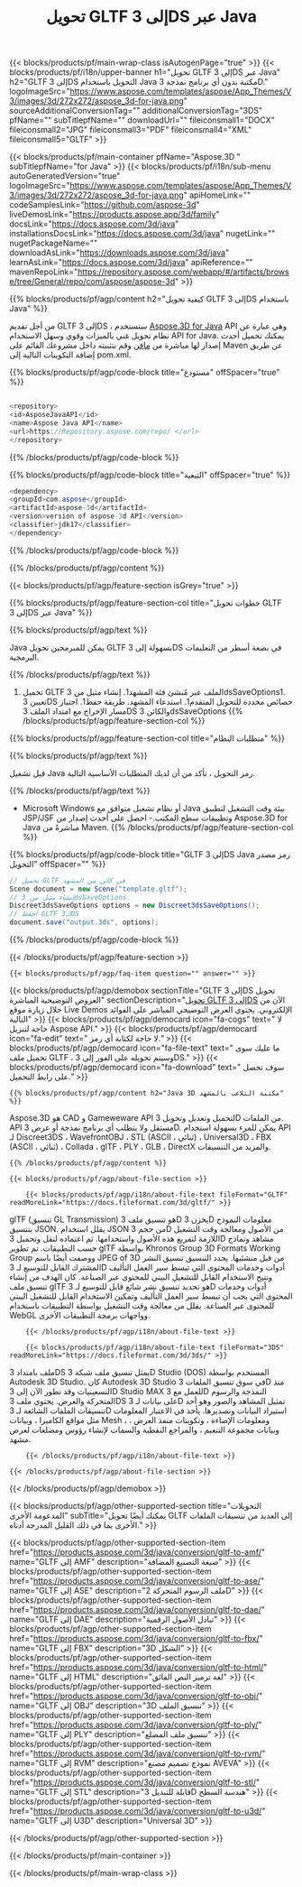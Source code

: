 ﻿---
title: تحويل GLTF إلى 3DS عبر Java 
weight: 1530
url: /ar/java/conversion/gltf-to-3ds/ 
description: نموذج Java من رمز التحويل لتنسيق GLTF إلى ملف 3DS. استخدم رمز المثال هذا لتحويل GLTF إلى 3DS داخل أي تطبيق ويب أو سطح المكتب Java.
---
{{< blocks/products/pf/main-wrap-class isAutogenPage="true" >}}
{{< blocks/products/pf/i18n/upper-banner h1="تحويل GLTF إلى 3DS عبر Java" h2="GLTF إلى 3DS التحويل باستخدام Java مكتبة بدون أي برنامج نمذجة 3D." logoImageSrc="https://www.aspose.com/templates/aspose/App_Themes/V3/images/3d/272x272/aspose_3d-for-java.png" sourceAdditionalConversionTag="" additionalConversionTag="3DS" pfName="" subTitlepfName="" downloadUrl="" fileiconsmall1="DOCX" fileiconsmall2="JPG" fileiconsmall3="PDF" fileiconsmall4="XML" fileiconsmall5="GLTF" >}}

{{< blocks/products/pf/main-container pfName="Aspose.3D " subTitlepfName="for Java" >}}
{{< blocks/products/pf/i18n/sub-menu autoGeneratedVersion="true" logoImageSrc="https://www.aspose.com/templates/aspose/App_Themes/V3/images/3d/272x272/aspose_3d-for-java.png" apiHomeLink="" codeSamplesLink="https://github.com/aspose-3d" liveDemosLink="https://products.aspose.app/3d/family" docsLink="https://docs.aspose.com/3d/java" installationsDocsLink="https://docs.aspose.com/3d/java" nugetLink="" nugetPackageName="" downloadAsLink="https://downloads.aspose.com/3d/java" learnAsLink="https://docs.aspose.com/3d/java" apiReference="" mavenRepoLink="https://repository.aspose.com/webapp/#/artifacts/browse/tree/General/repo/com/aspose/aspose-3d" >}}

{{% blocks/products/pf/agp/content h2="كيفية تحويل GLTF إلى 3DS باستخدام Java" %}}

 من أجل تقديم GLTF إلى 3DS ، سنستخدم
 [Aspose.3D for Java](https://products.aspose.com/3d/java) 
 API وهي عبارة عن نظام تحويل غني بالميزات وقوي وسهل الاستخدام API for Java. يمكنك تحميل أحدث إصدار لها مباشرة من
 [مافن](https://repository.aspose.com/webapp/#/artifacts/browse/tree/General/repo/com/aspose/aspose-3d) 
 وقم بتثبيته داخل مشروعك القائم على Maven عن طريق إضافة التكوينات التالية إلى pom.xml.

{{% blocks/products/pf/agp/code-block title="مستودع" offSpacer="true" %}}

```cs

<repository>
<id>AsposeJavaAPI</id>
<name>Aspose Java API</name>
<url>https://Repository.aspose.com/repo/ </url>
</repository>


```

{{% /blocks/products/pf/agp/code-block %}}

{{% blocks/products/pf/agp/code-block title="التبعية" offSpacer="true" %}}

```cs
<dependency>
<groupId>com.aspose</groupId>
<artifactId>aspose-3d</artifactId>
<version>version of aspose-3d API</version>
<classifier>jdk17</classifier>
</dependency>


```

{{% /blocks/products/pf/agp/code-block %}}

{{% /blocks/products/pf/agp/content %}}

{{< blocks/products/pf/agp/feature-section isGrey="true" >}}

{{% blocks/products/pf/agp/feature-section-col title="خطوات تحويل GLTF إلى 3DS عبر Java" %}}

{{% blocks/products/pf/agp/text %}}

 Java يمكن للمبرمجين تحويل GLTF بسهولة إلى 3DS في بضعة أسطر من التعليمات البرمجية.

{{% /blocks/products/pf/agp/text %}}

1. تحميل GLTF الملف عبر مُنشئ فئة المشهد1. إنشاء مثيل من 3dsSaveOptions1. تعيين 3DS خصائص محددة للتحويل المتقدم1. استدعاء المشهد. طريقة حفظ1. اجتياز مسار الإخراج مع امتداد الملف 3DS والكائن 3dsSaveOptions
{{% /blocks/products/pf/agp/feature-section-col %}}

{{% blocks/products/pf/agp/feature-section-col title="متطلبات النظام" %}}

{{% blocks/products/pf/agp/text %}}

 قبل تشغيل Java رمز التحويل ، تأكد من أن لديك المتطلبات الأساسية التالية.

{{% /blocks/products/pf/agp/text %}}

- Microsoft Windows أو نظام تشغيل متوافق مع Java بيئة وقت التشغيل لتطبيق JSP/JSF وتطبيقات سطح المكتب.- احصل على أحدث إصدار من Aspose.3D for Java مباشرةً من Maven.
{{% /blocks/products/pf/agp/feature-section-col %}}

{{% blocks/products/pf/agp/code-block title="GLTF إلى 3DS Java رمز مصدر التحويل" offSpacer="" %}}

```cs
// تحميل GLTF في كائن من المشهد 
Scene document = new Scene("template.gltf");
// إنشاء مثيل من 3dsSaveOptions 
Discreet3dsSaveOptions options = new Discreet3dsSaveOptions();
// احفظ GLTF ك3DS 
document.save("output.3ds", options);   


```

{{% /blocks/products/pf/agp/code-block %}}

{{< /blocks/products/pf/agp/feature-section >}}

    {{< blocks/products/pf/agp/faq-item question="" answer="" >}}
 

<!-- aboutfile Starts -->

{{< blocks/products/pf/agp/demobox sectionTitle="GLTF إلى 3DS تحويل العروض التوضيحية المباشرة" sectionDescription="[تحويل GLTF إلى 3DS](https://products.aspose.app/3d/conversion/gltf-to-3ds) الآن من خلال زيارة موقع Live Demos الإلكتروني. يحتوي العرض التوضيحي المباشر على الفوائد التالية" >}}
        {{< blocks/products/pf/agp/democard icon="fa-cogs" text=" لا حاجة لتنزيل Aspose API." >}}
        {{< blocks/products/pf/agp/democard icon="fa-edit" text=" لا حاجة لكتابة أي رمز." >}}
        {{< blocks/products/pf/agp/democard icon="fa-file-text" text=" ما عليك سوى تحميل ملف GLTF ، وسيتم تحويله على الفور إلى 3DS." >}}
        {{< blocks/products/pf/agp/democard icon="fa-download" text=" سوف تحصل على رابط التحميل." >}}

    {{% blocks/products/pf/agp/content h2="Java 3D مكتبة التلاعب بالمشهد" %}}

 Aspose.3D هو CAD و Gameweware API لتحميل وتعديل وتحويل 3D من الملفات. API مستقل ولا يتطلب أي برنامج نمذجة أو عرض 3D. يمكن للمرء بسهولة استخدام API لـ Discreet3DS ، WavefrontOBJ ، STL (ASCII ، ثنائي) ، Universal3D ، FBX (ASCII ، ثنائي) ، Collada ، glTF ، PLY ، GLB ، DirectX والمزيد من التنسيقات. 



    {{% /blocks/products/pf/agp/content %}}

    {{< blocks/products/pf/agp/about-file-section >}}

        {{< blocks/products/pf/agp/i18n/about-file-text fileFormat="GLTF" readMoreLink="https://docs.fileformat.com/3d/gltf/" >}}

glTF (تنسيق GL Transmission) هو تنسيق ملف 3D يخزن 3D معلومات النموذج بتنسيق JSON. يقلل استخدام JSON من حجم 3D من الأصول ومعالجة وقت التشغيل اللازمة لتفريغ هذه الأصول واستخدامها. تم اعتماده لنقل وتحميل 3D مشاهد ونماذج حسب التطبيقات. تم تطوير glTF بواسطة Khronos Group 3D Formats Working Group ووصفت أيضًا باسم JPEG of 3D من قبل منشئيها. يحدد التنسيق تنسيق النشر المشترك القابل للتوسيع لـ 3D أدوات وخدمات المحتوى التي تبسط سير العمل التأليف وتتيح الاستخدام القابل للتشغيل البيني للمحتوى عبر الصناعة. كان الهدف من إنشاء تنسيق ملف glTF هو تحديد تنسيق نشر شائع قابل للتوسيع لـ 3D أدوات وخدمات المحتوى التي يجب أن تبسط سير العمل التأليف وتمكين الاستخدام القابل للتشغيل البيني للمحتوى عبر الصناعة. يقلل من معالجة وقت التشغيل بواسطة التطبيقات باستخدام WebGL وواجهات برمجة التطبيقات الأخرى.


        {{< /blocks/products/pf/agp/i18n/about-file-text >}}

        {{< blocks/products/pf/agp/i18n/about-file-text fileFormat="3DS" readMoreLink="https://docs.fileformat.com/3d/3ds/" >}}

ملف بامتداد 3DS يمثل تنسيق ملف شبكة 3D Studio (DOS) المستخدم بواسطة Autodesk 3D Studio. كان Autodesk 3D Studio في سوق تنسيق الملفات 3D منذ التسعينيات وقد تطور الآن إلى 3D Studio MAX للعمل مع 3D النمذجة والرسوم المتحركة والعرض. يحتوي ملف 3DS على بيانات لـ 3D تمثيل المشاهد والصور وهو أحد تنسيقات الملفات الشائعة لـ 3D استيراد البيانات وتصديرها. يأخذ في الاعتبار المعلومات مثل مواقع الكاميرا ، وبيانات Mesh ، ومعلومات الإضاءة ، وتكوينات منفذ العرض ، وبيانات مجموعة التنعيم ، والمراجع النقطية والسمات لإنشاء رؤوس ومضلعات لعرض مشهد.


        {{< /blocks/products/pf/agp/i18n/about-file-text >}}

    {{< /blocks/products/pf/agp/about-file-section >}}

{{< /blocks/products/pf/agp/demobox >}}

<!-- aboutfile Ends -->

{{< blocks/products/pf/agp/other-supported-section title="التحويلات المدعومة الأخرى" subTitle="يمكنك أيضًا تحويل GLTF إلى العديد من تنسيقات الملفات الأخرى بما في ذلك القليل المدرجة أدناه." >}}

{{< blocks/products/pf/agp/other-supported-section-item href="https://products.aspose.com/3d/java/conversion/gltf-to-amf/" name="GLTF إلى AMF" description="صيغة التصنيع المضافة" >}}
{{< blocks/products/pf/agp/other-supported-section-item href="https://products.aspose.com/3d/java/conversion/gltf-to-ase/" name="GLTF إلى ASE" description="ملف الرسوم المتحركة 2D" >}}
{{< blocks/products/pf/agp/other-supported-section-item href="https://products.aspose.com/3d/java/conversion/gltf-to-dae/" name="GLTF إلى DAE" description="تبادل الأصول الرقمية" >}}
{{< blocks/products/pf/agp/other-supported-section-item href="https://products.aspose.com/3d/java/conversion/gltf-to-fbx/" name="GLTF إلى FBX" description="3D الشكل" >}}
{{< blocks/products/pf/agp/other-supported-section-item href="https://products.aspose.com/3d/java/conversion/gltf-to-html/" name="GLTF إلى HTML" description="لغة ترميز النص الفائق" >}}
{{< blocks/products/pf/agp/other-supported-section-item href="https://products.aspose.com/3d/java/conversion/gltf-to-obj/" name="GLTF إلى OBJ" description="3D تنسيق الملف" >}}
{{< blocks/products/pf/agp/other-supported-section-item href="https://products.aspose.com/3d/java/conversion/gltf-to-ply/" name="GLTF إلى PLY" description="تنسيق ملف المضلع" >}}
{{< blocks/products/pf/agp/other-supported-section-item href="https://products.aspose.com/3d/java/conversion/gltf-to-rvm/" name="GLTF إلى RVM" description="نموذج تصميم مصنع AVEVA" >}}
{{< blocks/products/pf/agp/other-supported-section-item href="https://products.aspose.com/3d/java/conversion/gltf-to-stl/" name="GLTF إلى STL" description="قابلة للتبديل 3D هندسة السطح" >}}
{{< blocks/products/pf/agp/other-supported-section-item href="https://products.aspose.com/3d/java/conversion/gltf-to-u3d/" name="GLTF إلى U3D" description="Universal 3D" >}}

{{< /blocks/products/pf/agp/other-supported-section >}}

{{< /blocks/products/pf/main-container >}}
    
{{< /blocks/products/pf/main-wrap-class >}}